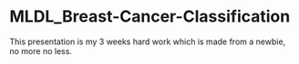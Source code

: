 # MLDL_Breast-Cancer-Classification
This presentation is my 3 weeks hard work which is made from a newbie, no more no less.
